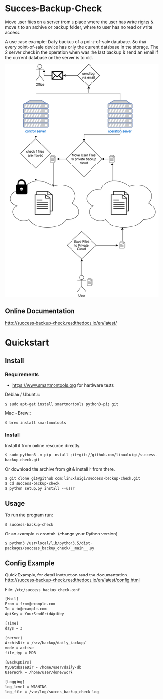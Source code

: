 # Succes-Backup-Check

Move user files on a server from a place where the user has write rights & move it to an archive or backup folder, where
to user has no read or write access.

A use case example: Daily backup of a point-of-sale database. So that every point-of-sale device has only the current
database in the storage. The 2 server check in the operation when was the last backup & send an email if the current
database on the server is to old.

![Overview](docs/_static/Overview.png "function overview")


## Online Documentation

http://success-backup-check.readthedocs.io/en/latest/

# Quickstart

## Install

### Requirements

- https://www.smartmontools.org for hardware tests

Debian / Ubuntu::

    $ sudo apt-get install smartmontools python3-pip git

Mac - Brew::

    $ brew install smartmontools
    
### Install

Install it from online resource directly.

    $ sudo python3 -m pip install git+git://github.com/linuxluigi/success-backup-check.git
    

Or download the archive from git & install it from there. 

    $ git clone git@github.com:linuxluigi/success-backup-check.git
    $ cd success-backup-check
    $ python setup.py install --user

## Usage

To run the program run:

    $ success-backup-check

Or an example in crontab. (change your Python version)

    $ python3 /usr/local/lib/python3.5/dist-packages/success_backup_check/__main__.py

## Config Example

Quick Example, for detail instruction read the documentation.
http://success-backup-check.readthedocs.io/en/latest/config.html

File: ```/etc/success_backup_check.conf```

    [Mail]
    From = from@example.com
    To = to@example.com
    ApiKey = YourSendGridApiKey

    [Time]
    days = 3

    [Server]
    ArchivDir = /srv/backup/daily_backup/
    mode = active
    file_typ = MDB

    [BackupDirs]
    MyDatabaseDir = /home/user/daily-db
    UserWork = /home/user/done/work

    [Logging]
    log_level = WARNING
    log_file = /var/log/succes_backup_check.log
